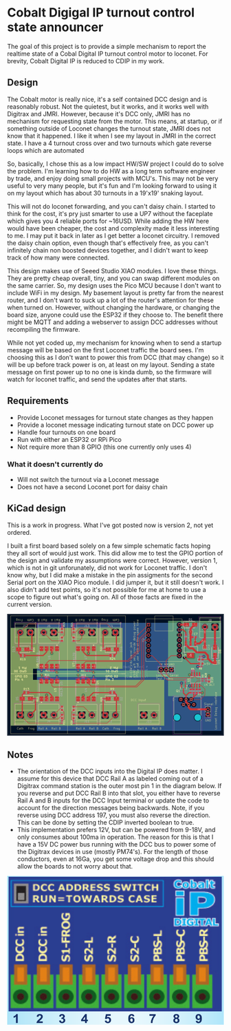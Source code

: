 # Cobalt Digigal IP turnout control state announcer
The goal of this project is to provide a simple mechanism to report the realtime state of a Cobal Digital IP turnout control motor to loconet. For brevity, Cobalt Digital IP is reduced to CDIP in my work.

## Design
The Cobalt motor is really nice, it's a self contained DCC design and is reasonably robust. Not the quietest, but it works, and it works well with Digitrax and JMRI. However, because it's DCC only, JMRI has no mechanism for requesting state from the motor. This means, at startup, or if something outside of Loconet changes the turnout state, JMRI does not know that it happened. I like it when I see my layout in JMRI in the correct state. I have a 4 turnout cross over and two turnouts which gate reverse loops which are automated

So, basically, I chose this as a low impact HW/SW project I could do to solve the problem. I'm learning how to do HW as a long term software engineer by trade, and enjoy doing small projects with MCU's. This may not be very useful to very many people, but it's fun and I'm looking forward to using it on my layout which has about 30 turnouts in a 19'x19' snaking layout.

This will not do loconet forwarding, and you can't daisy chain. I started to think for the cost, it's pry just smarter to use a UP7 without the faceplate which gives you 4 reliable ports for ~16USD. While adding the HW here would have been cheaper, the cost and complexity made it less interesting to me. I may put it back in later as I get better a loconet circuitry. I removed the daisy chain option, even though that's effectively free, as you can't infinitely chain non boosted devices together, and I didn't want to keep track of how many were connected.

This design makes use of Seeed Studio XIAO modules. I love these things. They are pretty cheap overall, tiny, and you can swap different modules on the same carrier. So, my design uses the Pico MCU because I don't want to include WiFi in my design. My basement layout is pretty far from the nearest router, and I don't want to suck up a lot of the router's attention for these when turned on. However, without changing the hardware, or changing the board size, anyone could use the ESP32 if they choose to. The benefit there might be MQTT and adding a webserver to assign DCC addresses without recompiling the firmware.

While not yet coded up, my mechanism for knowing when to send a startup message will be based on the first Loconet traffic the board sees. I'm choosing this as I don't want to power this from DCC (that may change) so it will be up before track power is on, at least on my layout. Sending a state message on first power up to no one is kinda dumb, so the firmware will watch for loconet traffic, and send the updates after that starts.

## Requirements
* Provide Loconet messages for turnout state changes as they happen
* Provide a loconet message indicating turnout state on DCC power up
* Handle four turnouts on one board
* Run with either an ESP32 or RPi Pico
* Not require more than 8 GPIO (this one currently only uses 4)

### What it doesn't currently do
* Will not switch the turnout via a Loconet message
* Does not have a second Loconet port for daisy chain

## KiCad design
This is a work in progress. What I've got posted now is version 2, not yet ordered.

I built a first board based solely on a few simple schematic facts hoping they all sort of would just work. This did allow me to test the GPIO portion of the design and validate my assumptions were correct. However, version 1, which is not in git unforunately, did not work for Loconet traffic. I don't know why, but I did make a mistake in the pin assigments for the second Serial port on the XIAO Pico module. I did jumper it, but it still doesn't work. I also didn't add test points, so it's not possible for me at home to use a scope to figure out what's going on. All of those facts are fixed in the current version.

![image](media/board.png)

## Notes
* The orientation of the DCC inputs into the Digital IP does matter. I assume for this device that DCC Rail A as labeled coming out of a Digitrax command station is the outer most pin 1 in the diagram below. If you reverse and put DCC Rail B into that slot, you either have to reverse Rail A and B inputs for the DCC Input terminal or update the code to account for the direction messages being backwards. Note, if you reverse using DCC address 197, you must also reverse the direction. This can be done by setting the CDIP inverted boolean to true.
* This implementation prefers 12V, but can be powered from 9-18V, and only consumes about 100ma in operation. The reason for this is that I have a 15V DC power bus running with the DCC bus to power some of the Digitrax devices in use (mostly PM74's). For the length of those conductors, even at 16Ga, you get some voltage drop and this should allow the boards to not worry about that.

![image](media/cdip_connectors.png)
